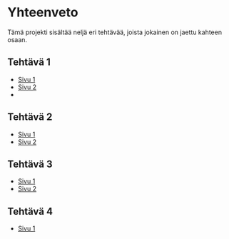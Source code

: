 # Yhteenveto

Tämä projekti sisältää neljä eri tehtävää, joista jokainen on jaettu kahteen osaan.

## Tehtävä 1
- [Sivu 1](yhteenveto/tehtava1/sivu1.md)
- [Sivu 2](yhteenveto/tehtava1/sivu2.md)
-

## Tehtävä 2
- [Sivu 1](yhteenveto/tehtava2/sivu1.md)
- [Sivu 2](yhteenveto/tehtava2/sivu2.md)


## Tehtävä 3
- [Sivu 1](yhteenveto/tehtava3/sivu1.md)
- [Sivu 2](yhteenveto/tehtava3/sivu2.md)


## Tehtävä 4
- [Sivu 1](yhteenveto/tehtava4/sivu1.md)


## 
